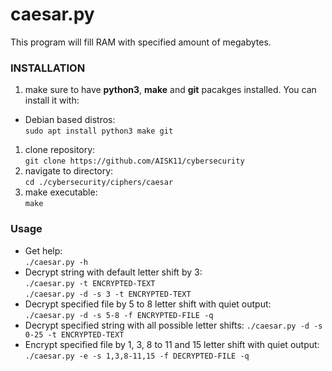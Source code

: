 # caesar.py
This program will fill RAM with specified amount of megabytes.

### INSTALLATION
1. make sure to have **python3**, **make** and **git** pacakges installed. You can install it with:
* Debian based distros:\
`sudo apt install python3 make git`
1. clone repository:\
`git clone https://github.com/AISK11/cybersecurity`
1. navigate to directory:\
`cd ./cybersecurity/ciphers/caesar`
1. make executable:\
`make`

### Usage
* Get help:\
`./caesar.py -h`
* Decrypt string with default letter shift by 3:\
`./caesar.py -t ENCRYPTED-TEXT`\
`./caesar.py -d -s 3 -t ENCRYPTED-TEXT`
* Decrypt specified file by 5 to 8 letter shift with quiet output:\
`./caesar.py -d -s 5-8 -f ENCRYPTED-FILE -q`
* Decrypt specified string with all possible letter shifts:
`./caesar.py -d -s 0-25 -t ENCRYPTED-TEXT`
* Encrypt specified file by 1, 3, 8 to 11 and 15 letter shift with quiet output:\
`./caesar.py -e -s 1,3,8-11,15 -f DECRYPTED-FILE -q`
